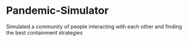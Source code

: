 # Pandemic-Simulator
Simulated a community of people interacting with each other and finding the best containment strategies
